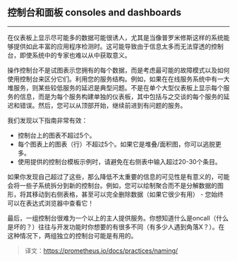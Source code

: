 ## 控制台和面板 consoles and dashboards
---
在仪表板上显示尽可能多的数据可能很诱人，尤其是当像普罗米修斯这样的系统能够提供如此丰富的应用程序检测时。这可能导致由于信息太多而无法穿透的控制台，即使系统中的专家也难以从中获取意义。

操作控制台不是试图表示您拥有的每个数据，而是考虑最可能的故障模式以及如何使用控制台来区分它们。利用您的服务结构。例如，如果在在线服务系统中有一大堆服务，则某些较低服务的延迟是典型问题。不是在单个大型仪表板上显示每个服务的信息，而是为每个服务构建单独的仪表板，其中包括与之交谈的每个服务的延迟和错误。然后，您可以从顶部开始，继续前进到有问题的服务。

我们发现以下指南非常有效：

- 控制台上的图表不超过5个。
- 每个图表上的图表（行）不超过5个。如果它是堆叠/面积图，你可以逃脱更多。
- 使用提供的控制台模板示例时，请避免在右侧表中输入超过20-30个条目。

如果你发现自己超过了这些，那么降低不太重要的信息的可见性是有意义的，可能会将一些子系统拆分到新的控制台。例如，您可以绘制聚合而不是分解数据的图形，将其移动到右侧表格，甚至可以完全删除数据（如果它很少有用） - 您始终可以在表达式浏览器中查看它！

最后，一组控制台很难为一个以上的主人提供服务。你想知道什么是oncall（什么是坏的？）往往与开发功能时你想要的有很多不同（有多少人遇到角落X？）。在这种情况下，两组独立的控制台可能是有用的。

> 译文：https://prometheus.io/docs/practices/naming/
